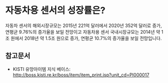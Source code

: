 # 자동차용 센서의 성장률은?
자동차 센서의 해외시장규모는 2015년 221억 달러에서 2020년 352억 달러로 증가, 연평균 9.76%의 증가율을 보일 전망이고 자동차용 센서 국내시장규모는 2014년 약 1조 원에서 2018년 약 1.5조 원으로 증가, 연평균 10.7%의 증가율을 보일 전망입니다.

## 참고문서
- KISTI 유망아이템 지식 베이스: http://boss.kisti.re.kr/boss/item/item_print.jsp?unit_cd=PI000017
